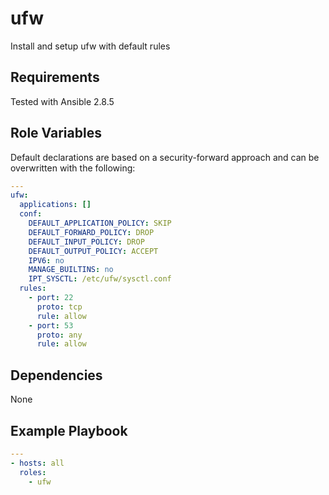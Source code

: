 ufw
========

Install and setup ufw with default rules

Requirements
------------

Tested with Ansible 2.8.5

Role Variables
--------------

Default declarations are based on a security-forward approach and can be overwritten with the following:

```yaml
---
ufw:
  applications: []
  conf:
    DEFAULT_APPLICATION_POLICY: SKIP
    DEFAULT_FORWARD_POLICY: DROP
    DEFAULT_INPUT_POLICY: DROP
    DEFAULT_OUTPUT_POLICY: ACCEPT
    IPV6: no
    MANAGE_BUILTINS: no
    IPT_SYSCTL: /etc/ufw/sysctl.conf
  rules:
    - port: 22
      proto: tcp
      rule: allow
    - port: 53
      proto: any
      rule: allow
```

Dependencies
------------

None

Example Playbook
----------------

```yaml
---
- hosts: all
  roles:
    - ufw
```